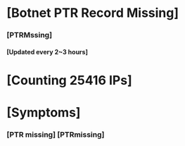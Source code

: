 # [Botnet PTR Record Missing]
### [PTRMssing]
#### [Updated every 2~3 hours]

# [Counting 25416 IPs]

# [Symptoms] 
###   [PTR missing] [PTRmissing]
